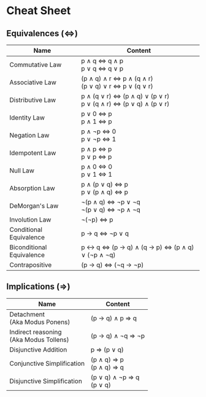 # Cheat Sheet

## Equivalences (⇔)

|Name|Content
|-|-
|Commutative Law|p ∧ q ⇔ q ∧ p<br>p ∨ q ⇔ q ∨ p
|Associative Law|(p ∧ q) ∧ r ⇔ p ∧ (q ∧ r)<br>(p ∨ q) ∨ r ⇔ p ∨ (q ∨ r)
|Distributive Law|p ∧ (q ∨ r) ⇔ (p ∧ q) ∨ (p ∨ r)<br>p ∨ (q ∧ r) ⇔ (p ∨ q) ∧ (p ∨ r)
|Identity Law|p ∨ 0 ⇔ p<br>p ∧ 1 ⇔ p
|Negation Law|p ∧ ¬p ⇔ 0<br>p ∨ ¬p ⇔ 1
|Idempotent Law|p ∧ p ⇔ p<br>p ∨ p ⇔ p
|Null Law|p ∧ 0 ⇔ 0<br>p ∨ 1 ⇔ 1
|Absorption Law|p ∧ (p ∨ q) ⇔ p<br>p ∨ (p ∧ q) ⇔ p
|DeMorgan's Law|¬(p ∧ q) ⇔ ¬p ∨ ¬q<br>¬(p ∨ q) ⇔ ¬p ∧ ¬q
|Involution Law|¬(¬p) ⇔ p
|Conditional Equivalence|p → q ⇔ ¬p ∨ q
|Biconditional Equivalence|p ↔ q ⇔ (p → q) ∧ (q → p) ⇔ (p ∧ q) ∨ (¬p ∧ ¬q)
|Contrapositive|(p → q) ⇔ (¬q → ¬p)

## Implications (⇒)

|Name|Content
|-|-
|Detachment<br>(Aka Modus Ponens)|(p → q) ∧ p ⇒ q
|Indirect reasoning<br>(Aka Modus Tollens)|(p → q) ∧ ¬q ⇒ ¬p
|Disjunctive Addition|p ⇒ (p ∨ q)
|Conjunctive Simplification|(p ∧ q) ⇒ p<br>(p ∧ q) ⇒ q
|Disjunctive Simplification|(p ∨ q) ∧ ¬p ⇒ q<br>(p ∨ q)
